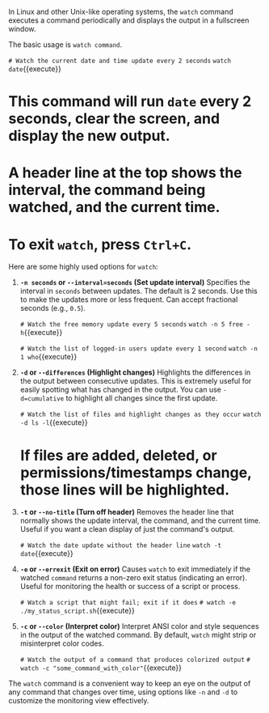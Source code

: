 In Linux and other Unix-like operating systems, the `watch` command executes a command periodically and displays the output in a fullscreen window.

The basic usage is `watch command`.

`# Watch the current date and time update every 2 seconds`
`watch date`{{execute}}
#
# This command will run `date` every 2 seconds, clear the screen, and display the new output.
# A header line at the top shows the interval, the command being watched, and the current time.
# To exit `watch`, press `Ctrl+C`.

Here are some highly used options for `watch`:

1.  **`-n seconds` or `--interval=seconds` (Set update interval)**
    Specifies the interval in `seconds` between updates. The default is 2 seconds. Use this to make the updates more or less frequent. Can accept fractional seconds (e.g., `0.5`).

    `# Watch the free memory update every 5 seconds`
    `watch -n 5 free -h`{{execute}}

    `# Watch the list of logged-in users update every 1 second`
    `watch -n 1 who`{{execute}}

2.  **`-d` or `--differences` (Highlight changes)**
    Highlights the differences in the output between consecutive updates. This is extremely useful for easily spotting what has changed in the output. You can use `-d=cumulative` to highlight all changes since the first update.

    `# Watch the list of files and highlight changes as they occur`
    `watch -d ls -l`{{execute}}
    # If files are added, deleted, or permissions/timestamps change, those lines will be highlighted.

3.  **`-t` or `--no-title` (Turn off header)**
    Removes the header line that normally shows the update interval, the command, and the current time. Useful if you want a clean display of just the command's output.

    `# Watch the date update without the header line`
    `watch -t date`{{execute}}

4.  **`-e` or `--errexit` (Exit on error)**
    Causes `watch` to exit immediately if the watched `command` returns a non-zero exit status (indicating an error). Useful for monitoring the health or success of a script or process.

    `# Watch a script that might fail; exit if it does`
    `# watch -e ./my_status_script.sh`{{execute}}

5.  **`-c` or `--color` (Interpret color)**
    Interpret ANSI color and style sequences in the output of the watched command. By default, `watch` might strip or misinterpret color codes.

    `# Watch the output of a command that produces colorized output`
    `# watch -c "some_command_with_color"`{{execute}}

The `watch` command is a convenient way to keep an eye on the output of any command that changes over time, using options like `-n` and `-d` to customize the monitoring view effectively.
